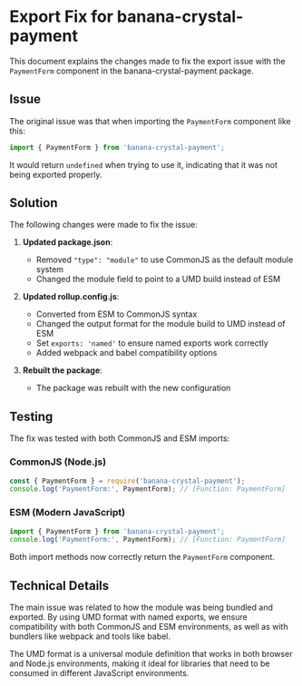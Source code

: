 # Export Fix for banana-crystal-payment

This document explains the changes made to fix the export issue with the `PaymentForm` component in the banana-crystal-payment package.

## Issue

The original issue was that when importing the `PaymentForm` component like this:

```javascript
import { PaymentForm } from 'banana-crystal-payment';
```

It would return `undefined` when trying to use it, indicating that it was not being exported properly.

## Solution

The following changes were made to fix the issue:

1. **Updated package.json**:
   - Removed `"type": "module"` to use CommonJS as the default module system
   - Changed the module field to point to a UMD build instead of ESM

2. **Updated rollup.config.js**:
   - Converted from ESM to CommonJS syntax
   - Changed the output format for the module build to UMD instead of ESM
   - Set `exports: 'named'` to ensure named exports work correctly
   - Added webpack and babel compatibility options

3. **Rebuilt the package**:
   - The package was rebuilt with the new configuration

## Testing

The fix was tested with both CommonJS and ESM imports:

### CommonJS (Node.js)
```javascript
const { PaymentForm } = require('banana-crystal-payment');
console.log('PaymentForm:', PaymentForm); // [Function: PaymentForm]
```

### ESM (Modern JavaScript)
```javascript
import { PaymentForm } from 'banana-crystal-payment';
console.log('PaymentForm:', PaymentForm); // [Function: PaymentForm]
```

Both import methods now correctly return the `PaymentForm` component.

## Technical Details

The main issue was related to how the module was being bundled and exported. By using UMD format with named exports, we ensure compatibility with both CommonJS and ESM environments, as well as with bundlers like webpack and tools like babel.

The UMD format is a universal module definition that works in both browser and Node.js environments, making it ideal for libraries that need to be consumed in different JavaScript environments.
